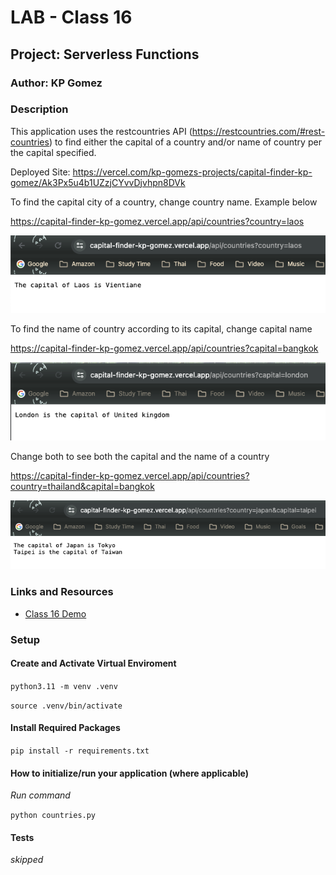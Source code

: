 # LAB - Class 16
## Project: Serverless Functions
### Author: KP Gomez

### Description 
This application uses the restcountries API (https://restcountries.com/#rest-countries) to find either the capital of a country  and/or name of country per the 
capital specified. 

Deployed Site: https://vercel.com/kp-gomezs-projects/capital-finder-kp-gomez/Ak3Px5u4b1UZzjCYvvDjvhpn8DVk

To find the capital city of a country, change country name. Example below

https://capital-finder-kp-gomez.vercel.app/api/countries?country=laos

![name of country example](/imgs/country%20example.png)

To find the name of country according to its capital, change capital name

https://capital-finder-kp-gomez.vercel.app/api/countries?capital=bangkok

![name of capital example](/imgs/capital%20example.png)

Change both to see both the capital and the name of a country

https://capital-finder-kp-gomez.vercel.app/api/countries?country=thailand&capital=bangkok

![name of country and capital example](/imgs/capital,%20country%20example.png)

### Links and Resources
- [Class 16 Demo](https://github.com/codefellows/seattle-code-python-401n8/tree/main/class-16/in-class-demo/api)

### Setup
#### Create and Activate Virtual Enviroment

`python3.11 -m venv .venv`

`source .venv/bin/activate`

#### Install Required Packages

`pip install -r requirements.txt`

#### How to initialize/run your application (where applicable)
*Run command* 

`python countries.py`

#### Tests
*skipped*